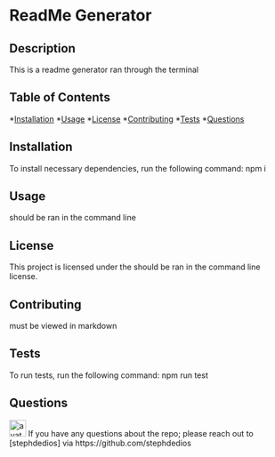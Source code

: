 
# ReadMe Generator

## Description
  This is a readme generator ran through the terminal 


 ## Table of Contents
  *[Installation](#installation)
  *[Usage](#usage)
  *[License](#license)
  *[Contributing](#contributing)
  *[Tests](#tests)
  *[Questions](#questions)
  

## Installation
To install necessary dependencies, run the following command:
    npm i


## Usage
should be ran in the command line


## License
This project is licensed under the should be ran in the command line license.


## Contributing
must be viewed in markdown 


## Tests
To run tests, run the following command:
    npm run test


## Questions

<img src="https://avatars1.githubusercontent.com/u/57610719?v=4" alt="avatar" width="30" />
If you have any questions about the repo; please reach out to
[stephdedios] via https://github.com/stephdedios
  